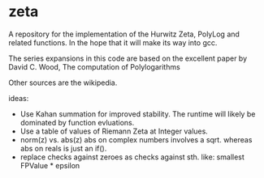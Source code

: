 zeta
====

A repository for the implementation of the Hurwitz Zeta, PolyLog and related functions.
In the hope that it will make its way into gcc.

The series expansions in this code are based on the excellent paper by 
David C. Wood,
The computation of Polylogarithms

Other sources are the wikipedia.

ideas:
- Use Kahan summation for improved stability. The runtime will likely be dominated by function evluations.
- Use a table of values of Riemann Zeta at Integer values.
- norm(z) vs. abs(z) abs on complex numbers involves a sqrt. whereas abs on reals is just an if().
- replace checks against zeroes as checks against sth. like: smallest FPValue * epsilon